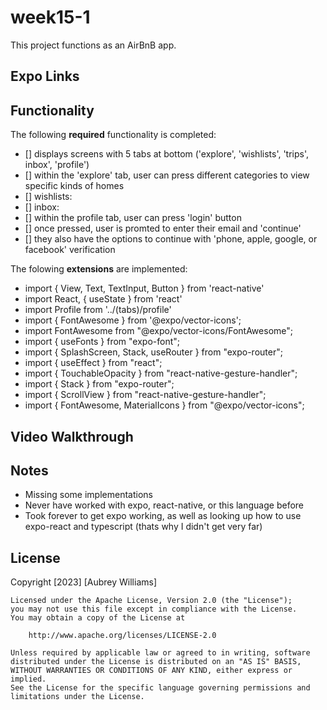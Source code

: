 # week15-1
This project functions as an AirBnB app.

## Expo Links


## Functionality 
The following **required** functionality is completed:
* [] displays screens with 5 tabs at bottom ('explore', 'wishlists', 'trips', inbox', 'profile')
* [] within the 'explore' tab, user can press different categories to view specific kinds of homes
* [] wishlists:
* [] inbox:
* [] within the profile tab, user can press 'login' button
* [] once pressed, user is promted to enter their email and 'continue'
* [] they also have the options to continue with 'phone, apple, google, or facebook' verification 

The folowing **extensions** are implemented:

* import { View, Text, TextInput, Button } from 'react-native'
* import React, { useState } from 'react'
* import Profile from '../(tabs)/profile'
* import { FontAwesome } from '@expo/vector-icons';
* import FontAwesome from "@expo/vector-icons/FontAwesome";
* import { useFonts } from "expo-font";
* import { SplashScreen, Stack, useRouter } from "expo-router";
* import { useEffect } from "react";
* import { TouchableOpacity } from "react-native-gesture-handler";
* import { Stack } from "expo-router";
* import { ScrollView } from "react-native-gesture-handler";
* import { FontAwesome, MaterialIcons } from "@expo/vector-icons";
  
## Video Walkthrough 





## Notes
* Missing some implementations
* Never have worked with expo, react-native, or this language before
* Took forever to get expo working, as well as looking up how to use expo-react and typescript (thats why I didn't get very far)

## License
Copyright [2023] [Aubrey Williams]

    Licensed under the Apache License, Version 2.0 (the "License");
    you may not use this file except in compliance with the License.
    You may obtain a copy of the License at

        http://www.apache.org/licenses/LICENSE-2.0

    Unless required by applicable law or agreed to in writing, software
    distributed under the License is distributed on an "AS IS" BASIS,
    WITHOUT WARRANTIES OR CONDITIONS OF ANY KIND, either express or implied.
    See the License for the specific language governing permissions and
    limitations under the License.
